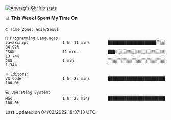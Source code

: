
<!--
**BHyeonKim/BHyeonKim** is a ✨ _special_ ✨ repository because its `README.md` (this file) appears on your GitHub profile.

Here are some ideas to get you started:

- 🔭 I’m currently working on ...
- 🌱 I’m currently learning ...
- 👯 I’m looking to collaborate on ...
- 🤔 I’m looking for help with ...
- 💬 Ask me about ...
- 📫 How to reach me: ...
- 😄 Pronouns: ...
- ⚡ Fun fact: ...
-->
[![Anurag's GitHub stats](https://github-readme-stats.vercel.app/api?username=BHyeonKim&show_icons=true&theme=dark)
](https://github.com/anuraghazra/github-readme-stats)
<!--START_SECTION:waka-->
📊 **This Week I Spent My Time On** 

```text
⌚︎ Time Zone: Asia/Seoul

💬 Programming Languages: 
JavaScript               1 hr 11 mins        █████████████████████░░░░   84.92% 
JSON                     11 mins             ███░░░░░░░░░░░░░░░░░░░░░░   13.74% 
CSS                      1 min               ░░░░░░░░░░░░░░░░░░░░░░░░░   1.34%

🔥 Editors: 
VS Code                  1 hr 23 mins        █████████████████████████   100.0%

💻 Operating System: 
Mac                      1 hr 23 mins        █████████████████████████   100.0%

```


 Last Updated on 04/02/2022 18:37:13 UTC
<!--END_SECTION:waka-->

